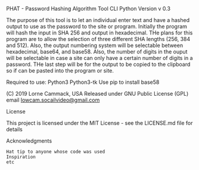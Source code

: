 
PHAT  - Password Hashing Algorithm Tool
CLI Python Version
v 0.3

The purpose of this tool is to let an individual enter text and have a hashed
output to use as the password to the site or program. Initially the program
will hash the input in SHA 256 and output in hexadecimal. THe plans for this
program are to allow the selection of three different SHA lengths (256, 384
and 512). Also, the output numbering system will be selectable between
hexadecimal, base64, and base58. Also, the number of digits in the ouput
will be selectable in case a site can only have a certain number of digits
in a password. THe last step will be for the output to be copied to the
clipboard so if can be pasted into the program or site.

Required to use:
Python3
Python3-tk
Use pip to install base58

(C) 2019 Lorne Cammack, USA
Released under GNU Public License (GPL)
email lowcam.socailvideo@gmail.com


License

This project is licensed under the MIT License - see the LICENSE.md file for details

Acknowledgments

    Hat tip to anyone whose code was used
    Inspiration
    etc
